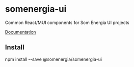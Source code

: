 # somenergia-ui

Common React/MUI components for Som Energia UI projects

[Documentation](https://som-energia.github.io/somenergia-ui)

## Install

npm install --save @somenergia/somenergia-ui





